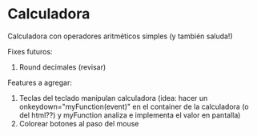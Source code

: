 # Calculadora
Calculadora con operadores aritméticos simples (y también saluda!)

Fixes futuros:
1. Round decimales (revisar)

Features a agregar:
1. Teclas del teclado manipulan calculadora (idea: hacer un onkeydown="myFunction(event)" en el container de la calculadora (o del html??) y myFunction analiza e implementa el valor en pantalla)
2. Colorear botones al paso del mouse
